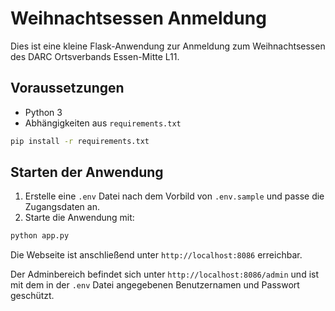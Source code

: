 # Weihnachtsessen Anmeldung

Dies ist eine kleine Flask-Anwendung zur Anmeldung zum Weihnachtsessen des DARC Ortsverbands Essen-Mitte L11.

## Voraussetzungen

- Python 3
- Abhängigkeiten aus `requirements.txt`

```bash
pip install -r requirements.txt
```

## Starten der Anwendung

1. Erstelle eine `.env` Datei nach dem Vorbild von `.env.sample` und passe die Zugangsdaten an.
2. Starte die Anwendung mit:

```bash
python app.py
```

Die Webseite ist anschließend unter `http://localhost:8086` erreichbar.

Der Adminbereich befindet sich unter `http://localhost:8086/admin` und ist mit dem in der `.env` Datei angegebenen Benutzernamen und Passwort geschützt.
